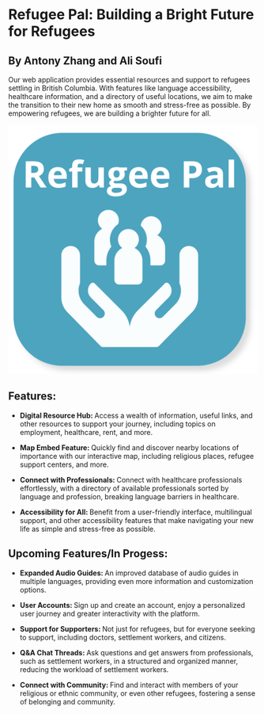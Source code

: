 # Refugee Pal: Building a Bright Future for Refugees
## By Antony Zhang and Ali Soufi
Our web application provides essential resources and support to refugees settling in British Columbia. With features like language accessibility, healthcare information, and a directory of useful locations, we aim to make the transition to their new home as smooth and stress-free as possible. By empowering refugees, we are building a brighter future for all.

<p align="center">
  <img src="images/refugeepal-logo.png" />
</p>

## Features:
- <b> Digital Resource Hub: </b> Access a wealth of information, useful links, and other resources to support your journey, including topics on employment, healthcare, rent, and more.

- <b> Map Embed Feature: </b> Quickly find and discover nearby locations of importance with our interactive map, including religious places, refugee support centers, and more.

- <b> Connect with Professionals: </b> Connect with healthcare professionals effortlessly, with a directory of available professionals sorted by language and profession, breaking language barriers in healthcare.

- <b> Accessibility for All: </b>Benefit from a user-friendly interface, multilingual support, and other accessibility features that make navigating your new life as simple and stress-free as possible.

## Upcoming Features/In Progess:

- <b> Expanded Audio Guides: </b> An improved database of audio guides in multiple languages, providing even more information and customization options.

- <b>User Accounts: </b> Sign up and create an account, enjoy a personalized user journey and greater interactivity with the platform.

- <b> Support for Supporters: </b> Not just for refugees, but for everyone seeking to support, including doctors, settlement workers, and citizens.

- <b> Q&A Chat Threads: </b> Ask questions and get answers from professionals, such as settlement workers, in a structured and organized manner, reducing the workload of settlement workers.

- <b> Connect with Community: </b> Find and interact with members of your religious or ethnic community, or even other refugees, fostering a sense of belonging and community.
